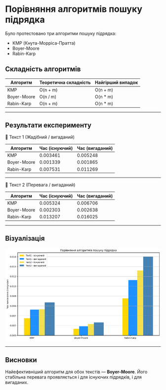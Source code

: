 # Порівняння алгоритмів пошуку підрядка

Було протестовано три алгоритми пошуку підрядка:

- KMP (Кнута-Морріса-Пратта)
- Boyer-Moore
- Rabin-Karp

## Складність алгоритмів

| Алгоритм    | Теоретична складність | Найгірший випадок |
| ----------- | --------------------- | ----------------- |
| KMP         | O(n + m)              | O(n + m)          |
| Boyer-Moore | O(n / m)              | O(n \* m)         |
| Rabin-Karp  | O(n + m)              | O(n \* m)         |

---

## Результати експерименту

📄 Текст 1 (Жадібний / вигаданий)

| Алгоритм    | Час (існуючий) | Час (вигаданий) |
| ----------- | -------------- | --------------- |
| KMP         | 0.003461       | 0.005248        |
| Boyer-Moore | 0.001339       | 0.001865        |
| Rabin-Karp  | 0.007531       | 0.011269        |

---

📄 Текст 2 (Перевага / вигаданий)

| Алгоритм    | Час (існуючий) | Час (вигаданий) |
| ----------- | -------------- | --------------- |
| KMP         | 0.005324       | 0.006706        |
| Boyer-Moore | 0.002303       | 0.002638        |
| Rabin-Karp  | 0.013207       | 0.016025        |

---

## Візуалізація

![Графік порівняння](table.png)

---

## Висновки

Найефективніший алгоритм для обох текстів — **Boyer-Moore**.
Його стабільна перевага проявляється і для існуючих підрядків, і для вигаданих.
